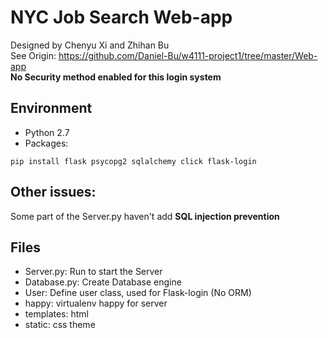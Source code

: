 # NYC Job Search Web-app
Designed by Chenyu Xi and Zhihan Bu<br/>
See Origin: https://github.com/Daniel-Bu/w4111-project1/tree/master/Web-app<br/>
**No Security method enabled for this login system**
## Environment
- Python 2.7
- Packages:  
```
pip install flask psycopg2 sqlalchemy click flask-login
```
## Other issues:
Some part of the Server.py haven't add **SQL injection prevention**

## Files
- Server.py: Run to start the Server
- Database.py: Create Database engine
- User: Define user class, used for Flask-login (No ORM)
- happy: virtualenv happy for server
- templates: html
- static: css theme
